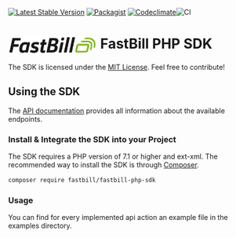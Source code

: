 [![Latest Stable Version](https://poser.pugx.org/fastbill/fastbill-php-sdk/v/stable)](https://packagist.org/packages/fastbill/fastbill-php-sdk) [![Packagist](https://img.shields.io/packagist/dt/fastbill/fastbill-php-sdk.svg)](https://packagist.org/packages/fastbill/fastbill-php-sdk) [![Codeclimate](https://api.codeclimate.com/v1/badges/08c48ce7b97c0b53a44a/maintainability)](https://codeclimate.com/github/fastbill/fastbill-php-sdk/maintainability)![CI](https://github.com/fastbill/fastbill-php-sdk/actions/workflows/php.yml/badge.svg)

# <img src="examples/theme/logo.png" height="35" align="center" /> FastBill PHP SDK

The SDK is licensed under the [MIT License](LICENSE). Feel free to contribute!

## Using the SDK

The [API documentation](https://apidocs.fastbill.com/fastbill/en/fundamentals.html#intro) provides all information about the available endpoints.

### Install & Integrate the SDK into your Project

The SDK requires a PHP version of 7.1 or higher and ext-xml. The recommended way to install the SDK is through [Composer](http://getcomposer.org).

```bash
composer require fastbill/fastbill-php-sdk
```

### Usage 
You can find for every implemented api action an example file in the examples directory. 